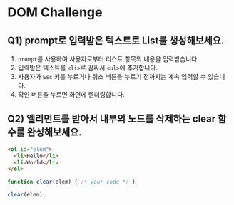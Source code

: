 # DOM Challenge

## Q1) prompt로 입력받은 텍스트로 List를 생성해보세요.

1. `prompt`를 사용하여 사용자로부터 리스트 항목의 내용을 입력받습니다.
2. 입력받은 텍스트를 `<li>`로 감싸서 `<ul>`에 추가합니다.
3. 사용자가 `Esc` 키를 누르거나 취소 버튼을 누르기 전까지는 계속 입력할 수 있습니다.
4. 확인 버튼을 누르면 화면에 렌더링합니다.

## Q2) 엘리먼트를 받아서 내부의 노드를 삭제하는 clear 함수를 완성해보세요.

```html
<ol id="elem">
  <li>Hello</li>
  <li>World</li>
</ol>
```

```jsx
function clear(elem) { /* your code */ }

clear(elem);
```
